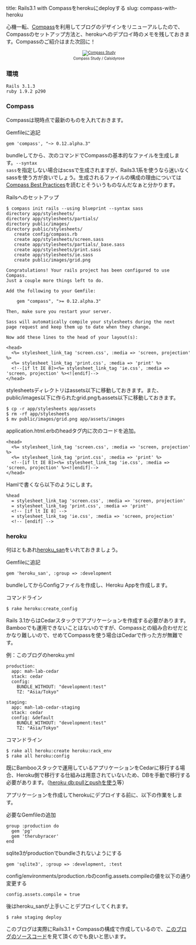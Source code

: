 title: Rails3.1 with Compassをherokuにdeployする
slug: compass-with-heroku

心機一転、[Compass](http://compass-style.org/)を利用してブログのデザインをリニューアルしたので、Compassのセットアップ方法と、herokuへのデプロイ時のメモを残しておきます。Compassのご紹介はまた次回に！

<div style="font-size:10px;text-align: center"><a href="http://www.flickr.com/photos/calsidyrose/4925267732/" target="_blank"><img src="http://farm5.static.flickr.com/4102/4925267732_8b4a2cf887.jpg" alt="Compass Study" /></a><br />Compass Study / Calsidyrose</div>

### 環境

    Rails 3.1.3
    ruby 1.9.2 p290

### Compass

Compassは現時点で最新のものを入れておきます。

<div class="usage">Gemfileに追記</div>

    gem 'compass', "~> 0.12.alpha.3"

bundleしてから、次のコマンドでCompassの基本的なファイルを生成します。<code>--syntax sass</code>を指定しない場合はscssで生成されますが、Rails3.1系を使うなら迷いなくsassを使う方が良いでしょう。生成されるファイルの構成の理由については[Compass Best Practices](http://compass-style.org/help/tutorials/best_practices/)を読むとそういうものなんだなぁと分かります。

<div class="usage">Railsへのセットアップ</div>

    $ compass init rails --using blueprint --syntax sass
    directory app/stylesheets/
    directory app/stylesheets/partials/
    directory public/images/
    directory public/stylesheets/
       create config/compass.rb
       create app/stylesheets/screen.sass
       create app/stylesheets/partials/_base.sass
       create app/stylesheets/print.sass
       create app/stylesheets/ie.sass
       create public/images/grid.png

    Congratulations! Your rails project has been configured to use Compass.
    Just a couple more things left to do.

    Add the following to your Gemfile:

        gem "compass", ">= 0.12.alpha.3"

    Then, make sure you restart your server.

    Sass will automatically compile your stylesheets during the next
    page request and keep them up to date when they change.

    Now add these lines to the head of your layout(s):

    <head>
      <%= stylesheet_link_tag 'screen.css', :media => 'screen, projection' %>
      <%= stylesheet_link_tag 'print.css', :media => 'print' %>
      <!--[if lt IE 8]><%= stylesheet_link_tag 'ie.css', :media => 'screen, projection' %><![endif]-->
    </head>

stylesheetsディレクトリはassets以下に移動しておきます。また、public/images以下に作られたgrid.pngもassets以下に移動しておきます。

    $ cp -r app/stylesheets app/assets
    $ rm -rf app/stylesheets
    $ mv public/images/grid.png app/assets/images

application.html.erbのheadタグ内に次のコードを追加。

    <head>
      <%= stylesheet_link_tag 'screen.css', :media => 'screen, projection' %>
      <%= stylesheet_link_tag 'print.css', :media => 'print' %>
      <!--[if lt IE 8]><%= stylesheet_link_tag 'ie.css', :media => 'screen, projection' %><![endif]-->
    </head>

Hamlで書くなら以下のようにします。

    %head
      = stylesheet_link_tag 'screen.css', :media => 'screen, projection'
      = stylesheet_link_tag 'print.css', :media => 'print'
      <!-- [if lt IE 8] -->
      = stylesheet_link_tag 'ie.css', :media => 'screen, projection'
      <!-- [endif] -->

### heroku

何はともあれ[heroku_san](https://github.com/fastestforward/heroku_san)をいれておきましょう。

<div class="usage">Gemfileに追記</div>

    gem 'heroku_san', :group => :development

bundleしてからConfigファイルを作成し、Heroku Appを作成します。

<div class="usage">コマンドライン</div>

    $ rake heroku:create_config

Rails 3.1からはCedarスタックでアプリケーションを作成する必要があります。Bambooでも運用できないことはないのですが、Compassとの組み合わせだとかなり難しいので、せめてCompassを使う場合はCedarで作った方が無難です。

<div class="usage">例：このブログのheroku.yml</div>

    production:
      app: mah-lab-cedar
      stack: cedar
      config:
        BUNDLE_WITHOUT: "development:test"
        TZ: "Asia/Tokyo"

    staging:
      app: mah-lab-cedar-staging
      stack: cedar
      config: &default
        BUNDLE_WITHOUT: "development:test"
        TZ: "Asia/Tokyo"

<div class="usage">コマンドライン</div>

    $ rake all heroku:create heroku:rack_env
    $ rake all heroku:config

既にBambooスタックで運用しているアプリケーションをCedarに移行する場合、Heroku側で移行する仕組みは用意されていないため、DBを手動で移行する必要があります。（[heroku db:pullとpushを使う](http://d.hatena.ne.jp/ruedap/20110222/ruby_heroku_database_sqlite3_download_upload)等）

アプリケーションを作成してherokuにデプロイする前に、以下の作業をします。

<div class="usage">必要なGemfileの追加</div>

    group :production do
      gem 'pg'
      gem 'therubyracer'
    end

<div class="usage">sqlite3がproductionでbundleされないようにする</div>

    gem 'sqlite3', :group => :development, :test

<div class="usage">config/environments/production.rbのconfig.assets.compileの値を以下の通り変更する</div>

    config.assets.compile = true

後はheroku_sanが上手いことデプロイしてくれます。

    $ rake staging deploy

このブログは実際にRails3.1 + Compassの構成で作成しているので、[このブログのソースコード](http://github.com/mahm/mah-lab-engine)を見て頂くのでも良いと思います。